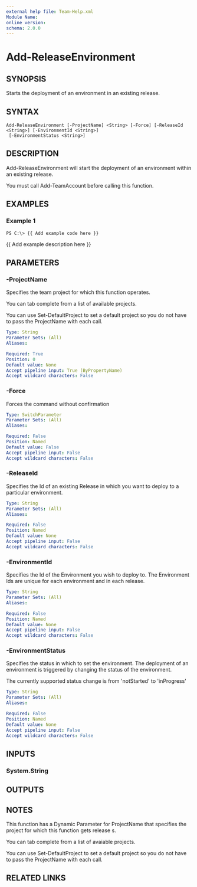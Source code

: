 ```yaml
---
external help file: Team-Help.xml
Module Name: 
online version: 
schema: 2.0.0
---
```


# Add-ReleaseEnvironment

## SYNOPSIS
Starts the deployment of an environment in an existing release.

## SYNTAX

```
Add-ReleaseEnvironment [-ProjectName] <String> [-Force] [-ReleaseId <String>] [-EnvironmentId <String>]
 [-EnvironmentStatus <String>]
```

## DESCRIPTION
Add-ReleaseEnvironment will start the deployment of an environment
within an existing release.

You must call Add-TeamAccount before calling this function.

## EXAMPLES

### Example 1
```
PS C:\> {{ Add example code here }}
```

{{ Add example description here }}

## PARAMETERS

### -ProjectName
Specifies the team project for which this function operates.

You can tab complete from a list of available projects.

You can use Set-DefaultProject to set a default project so
you do not have to pass the ProjectName with each call.

```yaml
Type: String
Parameter Sets: (All)
Aliases: 

Required: True
Position: 0
Default value: None
Accept pipeline input: True (ByPropertyName)
Accept wildcard characters: False
```

### -Force
Forces the command without confirmation

```yaml
Type: SwitchParameter
Parameter Sets: (All)
Aliases: 

Required: False
Position: Named
Default value: False
Accept pipeline input: False
Accept wildcard characters: False
```

### -ReleaseId
Specifies the Id of an existing Release in which you want to deploy
to a particular environment.

```yaml
Type: String
Parameter Sets: (All)
Aliases: 

Required: False
Position: Named
Default value: None
Accept pipeline input: False
Accept wildcard characters: False
```

### -EnvironmentId
Specifies the Id of the Environment you wish to deploy to.
The Environment Ids are unique for each environment and in each release.

```yaml
Type: String
Parameter Sets: (All)
Aliases: 

Required: False
Position: Named
Default value: None
Accept pipeline input: False
Accept wildcard characters: False
```

### -EnvironmentStatus
Specifies the status in which to set the environment.
The deployment of an environment is triggered by changing the status of the environment.

The currently supported status change is from 'notStarted' to 'inProgress'

```yaml
Type: String
Parameter Sets: (All)
Aliases: 

Required: False
Position: Named
Default value: None
Accept pipeline input: False
Accept wildcard characters: False
```

## INPUTS

### System.String

## OUTPUTS

## NOTES
This function has a Dynamic Parameter for ProjectName that specifies the
project for which this function gets release s.

You can tab complete from a list of avaiable projects.

You can use Set-DefaultProject to set a default project so you do not have
to pass the ProjectName with each call.

## RELATED LINKS

